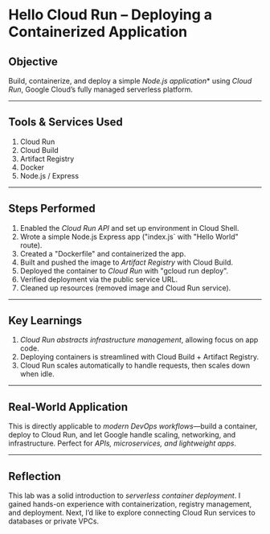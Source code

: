 # Hello Cloud Run – Deploying a Containerized Application

##  Objective

Build, containerize, and deploy a simple *Node.js application** using *Cloud Run*, Google Cloud’s fully managed serverless platform.

---

##  Tools & Services Used

1. Cloud Run
2. Cloud Build
3. Artifact Registry
4. Docker
5. Node.js / Express

---

##  Steps Performed

1. Enabled the *Cloud Run API* and set up environment in Cloud Shell.
2. Wrote a simple Node.js Express app ("index.js` with "Hello World" route).
3. Created a "Dockerfile" and containerized the app.
4. Built and pushed the image to *Artifact Registry* with Cloud Build.
5. Deployed the container to *Cloud Run* with "gcloud run deploy".
6. Verified deployment via the public service URL.
7. Cleaned up resources (removed image and Cloud Run service).

---

##  Key Learnings

1. *Cloud Run abstracts infrastructure management*, allowing focus on app code.
2. Deploying containers is streamlined with Cloud Build + Artifact Registry.
3. Cloud Run scales automatically to handle requests, then scales down when idle.

---

##  Real-World Application

This is directly applicable to *modern DevOps workflows*—build a container, deploy to Cloud Run, and let Google handle scaling, networking, and infrastructure. Perfect for *APIs, microservices, and lightweight apps*.

---

##  Reflection

This lab was a solid introduction to *serverless container deployment*. I gained hands-on experience with containerization, registry management, and deployment. Next, I’d like to explore connecting Cloud Run services to databases or private VPCs.
